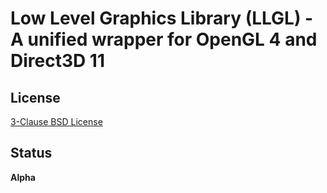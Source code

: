 Low Level Graphics Library (LLGL) - A unified wrapper for OpenGL 4 and Direct3D 11
==================================================================================

License
-------

[3-Clause BSD License](https://github.com/LukasBanana/GravitasDynamics/blob/master/LICENSE.txt)

Status
------

**Alpha**


